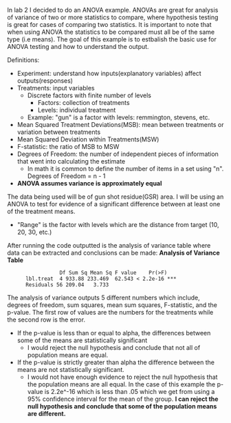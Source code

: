 In lab 2 I decided to do an ANOVA example.  ANOVAs are great for analysis of variance of two or more statistics to compare, where hypothesis testing is great for cases of comparing two statistics.  It is important to note that when using ANOVA the statistics to be compared must all be of the same type (i.e means).  The goal of this example is to estbalish the basic use for ANOVA testing and how to understand the output.

Definitions:
  - Experiment: understand how inputs(explanatory variables) affect outputs(responses)
  - Treatments: input variables
    - Discrete factors with finite number of levels
      - Factors: collection of treatments
      - Levels: individual treatment
     - Example: "gun" is a factor with levels: remmington, stevens, etc.
  - Mean Squared Treatment Deviations(MSB): mean between treatments or variation between treatments
  - Mean Squared Deviation within Treatments(MSW)
  - F-statistic: the ratio of MSB to MSW
  - Degrees of Freedom: the number of independent pieces of information that went into calculating the estimate
    - In math it is common to define the number of items in a set using "n".  Degrees of Freedom = n - 1
  - **ANOVA assumes variance is approximately equal**
<a/>

The data being used will be of gun shot residue(GSR) area.  I will be using an ANOVA to test for evidence of a significant difference between at least one of the treatment means.
  - "Range" is the factor with levels which are the distance from target (10, 20, 30, etc.)

After running the code outputted is the analysis of variance table where data can be extracted and conclusions can be made:
**Analysis of Variance Table**

                     Df Sum Sq Mean Sq F value    Pr(>F)    
          lbl.treat  4 933.88 233.469  62.543 < 2.2e-16 ***
          Residuals 56 209.04   3.733

The analysis of variance outputs 5 different numbers which include, degrees of freedom, sum squares, mean sum squares, F-statistic, and the p-value.  The first row of values are the numbers for the treatments while the second row is the error.  
  - If the p-value is less than or equal to alpha, the differences between some of the means are statistically significant 
      - I would reject the null hypothesis and conclude that not all of population means are equal.  
  - If the p-value is strictly greater than alpha the difference between the means are not statistically significant.
      - I would not have enough evidence to reject the null hypothesis that the population means are all equal.
In the case of this example the p-value is 2.2e^-16 which is less than .05 which we get from using a 95% confidence interval for the mean of the group.  **I can reject the null hypothesis and conclude that some of the population means are different.**
  
  
